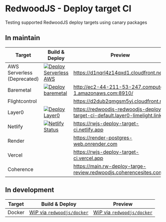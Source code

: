 # RedwoodJS - Deploy target CI

Testing supported RedwoodJS deploy targets using canary packages

## In maintain

| Target                      | Build & Deploy                                                                                                                                                                                                       | Preview                                                                     |
| --------------------------- | -------------------------------------------------------------------------------------------------------------------------------------------------------------------------------------------------------------------- | --------------------------------------------------------------------------- |
| AWS Serverless (Deprecated) | [![Deploy Serverless AWS](https://github.com/redwoodjs/deploy-target-ci/actions/workflows/deploy-serverless.yaml/badge.svg)](https://github.com/redwoodjs/deploy-target-ci/actions/workflows/deploy-serverless.yaml) | https://d1nqrl4z14qxd1.cloudfront.net                                       |
| Baremetal                   | [![Deploy baremetal](https://github.com/redwoodjs/deploy-target-ci/actions/workflows/deploy-baremetal.yaml/badge.svg)](https://github.com/redwoodjs/deploy-target-ci/actions/workflows/deploy-baremetal.yaml)        | http://ec2-44-211-53-247.compute-1.amazonaws.com:8910/                      |
| Flightcontrol               |                                                                                                                                                                                                                      | https://d2dub2qmgsm5yj.cloudfront.net                                       |
| Layer0                      | [![Deploy Layer0](https://github.com/redwoodjs/deploy-target-ci/actions/workflows/deploy-layer0.yml/badge.svg)](https://github.com/redwoodjs/deploy-target-ci/actions/workflows/deploy-layer0.yml)                   | https://redwoodjs-redwoodjs-deploy-target-ci-default.layer0-limelight.link/ |
| Netlify                     | [![Netlify Status](https://api.netlify.com/api/v1/badges/df4e9ede-0129-45e4-ad8f-e5e2c414c0b6/deploy-status)](https://app.netlify.com/sites/rwjs-deploy-target-ci/deploys)                                           | https://rwjs-deploy-target-ci.netlify.app                                   |
| Render                      |                                                                                                                                                                                                                      | https://render-postgres-web.onrender.com                                    |
| Vercel                      |                                                                                                                                                                                                                      | https://rwjs-deploy-target-ci.vercel.app                                    |
| Coherence                   |                                                                                                                                                                                                                      | https://main.rw-deploy-targe-review.redwoodjs.coherencesites.com            |

## In development

| Target | Build & Deploy                                                    | Preview                                                           |
| ------ | ----------------------------------------------------------------- | ----------------------------------------------------------------- |
| Docker | [WiP via `redwoodjs/docker`](https://github.com/redwoodjs/docker) | [WiP via `redwoodjs/docker`](https://github.com/redwoodjs/docker) |
